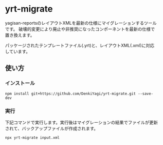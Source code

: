 # yrt-migrate
yagisan-reportsのレイアウトXMLを最新の仕様にマイグレーションするツールです。
破壊的変更により廃止や非推奨になったコンポーネントを最新の仕様で置き換えます。

パッケージされたテンプレートファイル(.yrt)と、レイアウトXML(.xml)に対応しています。

## 使い方

### インストール

```
npm install git+https://github.com/DenkiYagi/yrt-migrate.git --save-dev
```

### 実行

下記コマンドで実行します。実行後はマイグレーションの結果でファイルが更新されて、バックアップファイルが作成されます。

```
npx yrt-migrate input.xml
```
